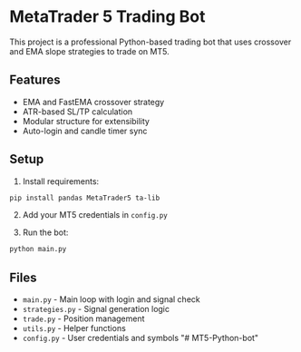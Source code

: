 
# MetaTrader 5 Trading Bot

This project is a professional Python-based trading bot that uses crossover and EMA slope strategies to trade on MT5.

## Features
- EMA and FastEMA crossover strategy
- ATR-based SL/TP calculation
- Modular structure for extensibility
- Auto-login and candle timer sync

## Setup
1. Install requirements:
```bash
pip install pandas MetaTrader5 ta-lib
```

2. Add your MT5 credentials in `config.py`

3. Run the bot:
```bash
python main.py
```

## Files
- `main.py` - Main loop with login and signal check
- `strategies.py` - Signal generation logic
- `trade.py` - Position management
- `utils.py` - Helper functions
- `config.py` - User credentials and symbols
"# MT5-Python-bot" 

